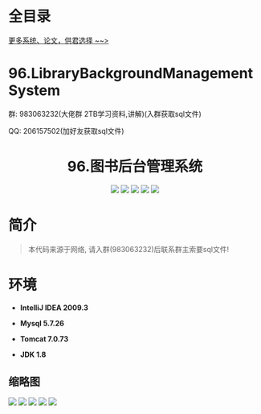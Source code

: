 # 全目录

[更多系统、论文，供君选择 ~~>](https://www.yuque.com/wisebit/blog)

# 96.LibraryBackgroundManagementSystem

<p>群: 983063232(大佬群 2TB学习资料,讲解)(入群获取sql文件)</p>
<p>QQ: 206157502(加好友获取sql文件)</p>

<p><h1 align="center">96.图书后台管理系统</h1></p>

<p align="center">
	<img src="https://img.shields.io/badge/jdk-1.8-orange.svg"/>
    <img src="https://img.shields.io/badge/spring-5.x-lightgrey.svg"/>
    <img src="https://img.shields.io/badge/springmvc-3.x-blue.svg"/>
    <img src="https://img.shields.io/badge/mybatis-3.x-blue.svg"/>
    <img src="https://img.shields.io/badge/springboot-3.x-blue.svg"/>
</p>


# 简介

> 本代码来源于网络, 请入群(983063232)后联系群主索要sql文件!
>



# 环境

- <b>IntelliJ IDEA 2009.3</b>

- <b>Mysql 5.7.26</b>

- <b>Tomcat 7.0.73</b>

- <b>JDK 1.8</b>


## 缩略图

![](https://bitwise.oss-cn-heyuan.aliyuncs.com/2024/9/10/187ab115-2404-4ffb-9d46-cf65316c1d78.png)
![](https://bitwise.oss-cn-heyuan.aliyuncs.com/2024/9/10/034d2b62-2829-445d-85a0-30b684d96599.png)
![](https://bitwise.oss-cn-heyuan.aliyuncs.com/2024/9/10/e7c0cc79-0dc1-4647-b997-87eacb027ad2.png)
![](https://bitwise.oss-cn-heyuan.aliyuncs.com/2024/9/10/879c46bc-aea1-4a84-a71b-526c2f218e2c.png)
![](https://bitwise.oss-cn-heyuan.aliyuncs.com/2024/9/10/8a16481f-160d-4215-a759-6330bdef24bc.png)


